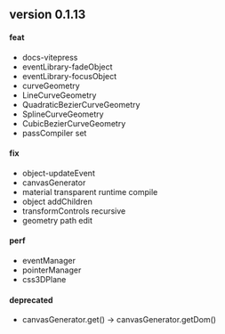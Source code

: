 ## version 0.1.13

#### feat

- docs-vitepress
- eventLibrary-fadeObject
- eventLibrary-focusObject
- curveGeometry
- LineCurveGeometry
- QuadraticBezierCurveGeometry
- SplineCurveGeometry
- CubicBezierCurveGeometry
- passCompiler set

#### fix

- object-updateEvent
- canvasGenerator
- material transparent runtime compile
- object addChildren
- transformControls recursive
- geometry path edit

#### perf

- eventManager
- pointerManager
- css3DPlane

#### deprecated

- canvasGenerator.get() -> canvasGenerator.getDom()
